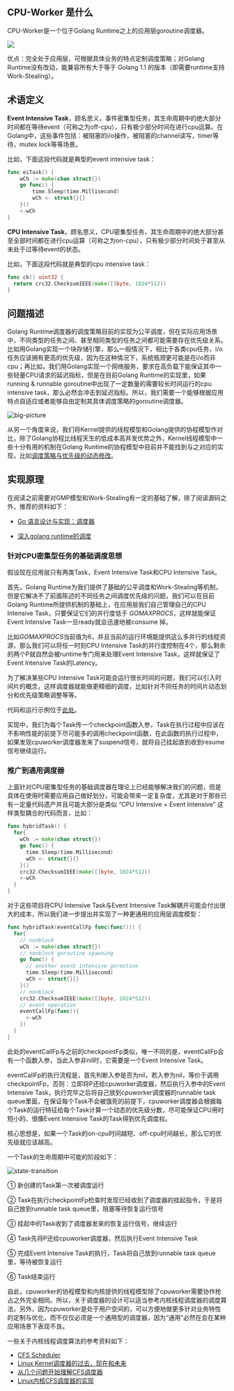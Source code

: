 ## CPU-Worker 是什么

CPU-Worker是一个位于Golang Runtime之上的应用层goroutine调度器。

![](docs/img/cpuworker.png)

优点：完全处于应用层，可根据具体业务的特点定制调度策略；对Golang Runtime没有改动，能兼容所有大于等于 Golang 1.1 的版本（即需要runtime支持Work-Stealing）。

## 术语定义

**Event Intensive Task**，顾名思义，事件密集型任务，其生命周期中的绝大部分时间都在等待event（可称之为off-cpu），只有极少部分时间在进行cpu运算。在Golang中，这些事件包括：被阻塞的i/o操作，被阻塞的channel读写，timer等待，mutex lock等等场景。

比如，下面这段代码就是典型的event intensive task：

```go
func eiTask() {
	wCh := make(chan struct{})
	go func() {
		time.Sleep(time.Millisecond)
		wCh <- struct{}{}
	}()
	<-wCh
}
```

**CPU Intensive Task**，顾名思义，CPU密集型任务，其生命周期中的绝大部分甚至全部时间都在进行cpu运算（可称之为on-cpu），只有极少部分时间处于甚至从未处于过等待event的状态。

比如，下面这段代码就是典型的cpu intensive task：

```go
func ck() uint32 {
  return crc32.ChecksumIEEE(make([]byte, 1024*512))
}
```

## 问题描述

Golang Runtime调度器的调度策略目前的实现为公平调度，但在实际应用场景中，不同类型的任务之间、甚至相同类型的任务之间都可能需要存在优先级关系。比如用Golang实现一个块存储引擎，那么一般情况下，相比于各类cpu任务，i/o任务应该拥有更高的优先级，因为在这种情况下，系统瓶颈更可能是在i/o而非cpu；再比如，我们用Golang实现一个网络服务，要求在高负载下能保证其中一些轻量CPU请求的延迟指标，但是在目前Golang Runtime的实现里，如果running & runnable goroutine中出现了一定数量的需要较长时间运行的cpu intensive task，那么必然会冲击到延迟指标。所以，我们需要一个能够根据应用特点自适应或者能够自由定制其具体调度策略的goroutine调度器。

![big-picture](docs/img/big-picture.png)

从另一个角度来说，我们将Kernel提供的线程模型和Golang提供的协程模型作对比，除了Golang协程比线程天生的低成本高并发优势之外，Kernel线程模型中一些十分有用的机制在Golang Runtime的协程模型中目前并不能找到与之对应的实现，比如[调度策略与优先级的动态修改](https://man7.org/linux/man-pages/man7/sched.7.html)。

## 实现原理

在阅读之前需要对GMP模型和Work-Stealing有一定的基础了解，除了阅读源码之外，推荐的资料如下：

* [Go 语言设计与实现：调度器](https://draveness.me/golang/docs/part3-runtime/ch06-concurrency/golang-goroutine/)

* [深入golang runtime的调度](https://zboya.github.io/post/go_scheduler/)

### 针对CPU密集型任务的基础调度思想

假设现在应用层只有两类Task，Event Intensive Task和CPU Intensive Task。

首先，Golang Runtime为我们提供了基础的公平调度和Work-Stealing等机制，但是它解决不了前面陈述的不同任务之间调度优先级的问题，我们可以在目前Golang Runtime所提供机制的基础上，在应用层我们自己管理自己的CPU Intensive Task，只要保证它们的并行度低于 *GOMAXPROCS*，这样就能保证Event Intensive Task一旦ready就会迅速地被consume 掉。

比如*GOMAXPROCS*当前值为6，并且当前的运行环境能提供这么多并行的线程资源，那么我们可以将任一时刻CPU Intensive Task的并行度控制在4个，那么剩余的两个P就自然会被runtime专门用来处理Event Intensive Task，这样就保证了Event Intensive Task的Latency。

为了解决某些CPU Intensive Task可能会运行很长时间的问题，我们可以引入时间片的概念，这样调度器就能做更精细的调度，比如针对不同任务的时间片动态划分和优先级策略调整等等。

代码和运行示例位于[此处](https://github.com/hnes/cpuworker/blob/main/README.md#test-result-on-aws)。

实现中，我们为每个Task传一个checkpoint函数入参，Task在执行过程中应该在不影响性能的前提下尽可能多的调用checkpoint函数，在此函数的执行过程中，如果发现cpuworker调度器发来了suspend信号，就将自己挂起直到收到resume信号继续运行。

### 推广到通用调度器

上面针对CPU密集型任务的基础调度器在理论上已经能够解决我们的问题，但是具体在使用时需要应用自己做好划分，可能会带来一定复杂度，尤其是对于那些已有一定量代码遗产并且可能大部分是类似 “CPU Intensive + Event Intensive” 这样类型耦合的代码而言，比如：

```go
func hybridTask() {
  for{
    wCh := make(chan struct{})
    go func() {
      time.Sleep(time.Millisecond)
      wCh <- struct{}{}
    }()
    crc32.ChecksumIEEE(make([]byte, 1024*512))
    <-wCh
  }
}
```

对于这些项目将CPU Intensive Task与Event Intensive Task解耦开可能会付出很大的成本，所以我们进一步提出并实现了一种更通用的应用层调度模型：

```go
func hybridTask(eventCallFp func(func())) {
  for{
    // nonblock
    wCh := make(chan struct{})
    // nonblock goroutine spawning
    go func() {
      // another event intensive goroutine
      time.Sleep(time.Millisecond)
      wCh <- struct{}{}
    }()
    // nonblock
    crc32.ChecksumIEEE(make([]byte, 1024*512))
    // event operation
    eventCallFp(func(){
      <-wCh
    })
  }
}
```

此处的eventCallFp与之前的checkpointFp类似，唯一不同的是，eventCallFp会有一个函数入参，当此入参非nil时，它需要是一个Event Intensive Task。

eventCallFp的执行流程是，首先判断入参是否为nil，若入参为nil，等价于调用checkpointFp，否则：立即将P还给cpuworker调度器，然后执行入参中的Event Intensive Task，执行完毕之后将自己放到cpuworker调度器的runnable task queue里面，在保证每个Task不会被饿死的前提下，cpuworker调度器会根据每个Task的运行特征给每个Task计算一个动态的优先级分数，尽可能保证CPU用时短小的、很像Event Intensive Task的Task得到优先调度权。

核心思想是，如果一个Task的on-cpu时间越短、off-cpu时间越长，那么它的优先级就应该越高。

一个Task的生命周期中可能的阶段如下：

![state-transition](docs/img/state-transition.png)

① 新创建的Task第一次被调度运行

② Task在执行checkpointFp检查时发现已经收到了调度器的挂起指令，于是将自己放到runnable task queue里，阻塞等待恢复运行信号

③ 挂起中的Task收到了调度器发来的恢复运行信号，继续运行

④ Task先将P还给cpuworker调度器，然后执行Event Intensive Task

⑤ 完成Event Intensive Task的执行，Task将自己放到runnable task queue里，等待被恢复运行

⑥ Task结束运行

自此，cpuworker的协程模型和内核提供的线程模型除了cpuworker需要协作抢占之外完全相同。所以，关于调度器的设计可以适当参考内核线程调度器的调度算法，另外，因为cpuworker是处于用户空间的，可以方便地做更多针对业务特性的定制与优化，而不仅仅必须是一个通用型的调度器，因为“通用”必然在会在某种应用场景下表现不良。

一些关于内核线程调度算法的参考资料如下：

* [CFS Scheduler](https://www.kernel.org/doc/html/latest/scheduler/sched-design-CFS.html)
* [Linux Kernel调度器的过去，现在和未来](https://my.oschina.net/u/4585157/blog/4672238)
* [从几个问题开始理解CFS调度器](http://linuxperf.com/?p=42)
* [Linux内核CFS调度器的实现](https://blog.eastonman.com/blog/2021/02/cfs/)


